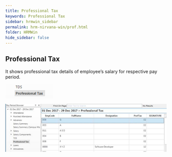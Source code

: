 ```yaml
---
title: Professional Tax
keywords: Professional Tax
sidebar: hrmwin_sidebar
permalink: hrm-nirvana-win/prof.html
folder: HRMWin   
hide_sidebar: false
---
```


## Professional Tax

It shows professional tax details of employee’s salary for respective pay period.


![](/images/proftax.png)

![](/images/professionaltax.jpg)

